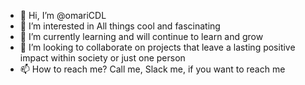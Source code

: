 - 👋 Hi, I’m @omariCDL
- 👀 I’m interested in All things cool and fascinating
- 🌱 I’m currently learning and will continue to learn and grow
- 💞️ I’m looking to collaborate on projects that leave a lasting positive impact within society or just one person
- 📫 How to reach me? Call me, Slack me, if you want to reach me

<!---
omariCDL/omariCDL is a ✨ special ✨ repository because its `README.md` (this file) appears on your GitHub profile.
You can click the Preview link to take a look at your changes.
--->

